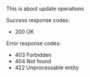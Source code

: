 This is about update operations

Success response codes:
* 200 OK

Error response codes:
* 403 Forbidden
* 404 Not found
* 422 Unprocessable entity
